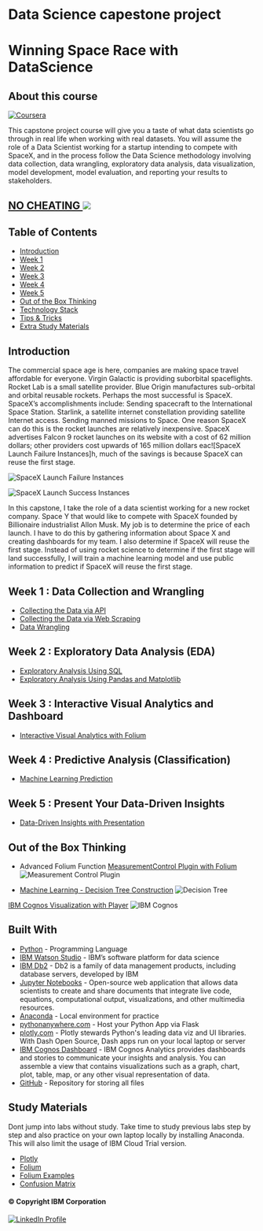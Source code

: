 # Data Science capestone project


<h1>
    Winning Space Race with DataScience
</h1>

## About this course

<a href="https://www.coursera.org/learn/applied-data-science-capstone?specialization=ibm-data-science" rel="noopener"> ![Coursera](https://img.shields.io/badge/Coursera-%230056D2.svg?style=for-the-badge&logo=Coursera&logoColor=white) </a>

This capstone project course will give you a taste of what data scientists go through in real life when working with real datasets. You will assume the role of a Data Scientist working for a startup intending to compete with SpaceX, and in the process follow the Data Science methodology involving data collection, data wrangling, exploratory data analysis, data visualization, model development, model evaluation, and reporting your results to stakeholders.
 
 ##  <a href="https://www.coursera.support/s/article/209818863-Coursera-Honor-Code"> NO CHEATING  ![](https://img.shields.io/badge/Honor%20Code-Coursera-%230056D2.svg?style=for-the-badge&logo=Coursera&logoColor=white)</a>

## Table of Contents

- [Introduction](#introduction)
- [Week 1](#week1)
- [Week 2](#week2)
- [Week 3](#week3)
- [Week 4](#week4)
- [Week 5](#week5)
- [Out of the Box Thinking](#outofbox)
- [Technology Stack](#tech_stack)
- [Tips & Tricks](#tips_tricks)
- [Extra Study Materials](#extra_study)

## Introduction <a name = "introduction"></a>

The commercial space age is here, companies are making space travel affordable for everyone. Virgin Galactic is providing suborbital spaceflights. Rocket Lab is a small satellite provider. Blue Origin manufactures sub-orbital and orbital reusable rockets. Perhaps the most successful is SpaceX. SpaceX’s accomplishments include: Sending spacecraft to the International Space Station. Starlink, a satellite internet constellation providing satellite Internet access. Sending manned missions to Space. One reason SpaceX can do this is the rocket launches are relatively inexpensive. SpaceX advertises Falcon 9 rocket launches on its website with a cost of 62 million dollars; other providers cost upwards of 165 million dollars eac![SpaceX Launch Failure Instances]h, much of the savings is because SpaceX can reuse the first stage.

![SpaceX Launch Failure Instances](https://github.com/ac2dc/SpaceX_DataScience_Project/blob/master/images/fail.gif)

![SpaceX Launch Success Instances](https://github.com/ac2dc/SpaceX_DataScience_Project/blob/master/images/success.gif)

In this capstone, I take the role of a data scientist working for a new rocket company. Space Y that would like to compete with SpaceX founded by Billionaire industrialist Allon Musk. My job is to determine the price of each launch. I have to do this by gathering information about Space X and creating dashboards for my team. I also determine if SpaceX will reuse the first stage. Instead of using rocket science to determine if the first stage will land successfully, I will train a machine learning model and use public information to predict if SpaceX will reuse the first stage.

##   Week 1 : Data Collection and Wrangling<a name = "week1"></a>

- [Collecting the Data via API](https://github.com/ac2dc/SpaceX_DataScience_Project/blob/master/Week%201:%20(A)Collecting%20the%20Data-%20Collection%20API%20Lab.ipynb)
- [Collecting the Data via Web Scraping](https://github.com/ac2dc/SpaceX_DataScience_Project/blob/master/Week%201:%20(C)%20Data%20Collection%20with%20Web%20Scraping%20lab.ipynb)
- [Data Wrangling](https://github.com/ac2dc/SpaceX_DataScience_Project/blob/master/Week%201:%20(B)%20Data%20Wrangling%20-%20EDA%20lab.ipynb)

##  Week 2 : Exploratory Data Analysis (EDA)<a name = "week2">

- [Exploratory Analysis Using SQL](https://github.com/ac2dc/SpaceX_DataScience_Project/blob/master/Week%202:%20(A)%20Exploratory%20Data%20Analysis%20Using%20SQL.ipynb)
- [Exploratory Analysis Using Pandas and Matplotlib](https://github.com/ac2dc/SpaceX_DataScience_Project/blob/master/Week%202:%20(B)%20EDA%20with%20Visualization%20lab.ipynb)
##  Week 3 : Interactive Visual Analytics and Dashboard<a name = "week3"></a>

- [Interactive Visual Analytics with Folium](https://github.com/ac2dc/SpaceX_DataScience_Project/blob/master/Week%203:(A)Interactive%20Visual%20Analytics%20with%20Folium.ipynb)

##  Week 4 : Predictive Analysis (Classification)<a name = "week4"></a>

- [Machine Learning Prediction](https://github.com/ac2dc/SpaceX_DataScience_Project/blob/master/Week%204:%20(A)%20Machine%20Learning%20Prediction%20Lab.ipynb)

##  Week 5 : Present Your Data-Driven Insights <a name = "week5"></a>

- [Data-Driven Insights with Presentation](https://github.com/ac2dc/SpaceX_DataScience_Project/blob/master/Final_presentation/ds-capstone-template-coursera.pdf)

## Out of the Box Thinking <a name = "outofbox"></a>

- Advanced Folium Function [MeasurementControl Plugin with Folium](https://github.com/ac2dc/SpaceX_DataScience_Project/blob/master/Extra/Extra%20-%20Folium%20MeasureControl%20Plugin.ipynb)
![Measurement Control Plugin](https://github.com/ac2dc/SpaceX_DataScience_Project/blob/master/images/measurementcontrol.png)

- [Machine Learning - Decision Tree Construction](https://github.com/ac2dc/SpaceX_DataScience_Project/blob/master/Extra/Extra%20-%20Basic%20Decision%20Tree%20Construction.ipynb)
![Decision Tree](https://github.com/ac2dc/SpaceX_DataScience_Project/blob/master/images/decision-tree.png)

[IBM Cognos Visualization with Player](https://eu-de.dataplatform.cloud.ibm.com/dashboards/e25fbdbc-29a0-47f5-b388-1a70671ac11e/view/653fe63717ad30d71ed0f2e407cc7a037a667059b4bbd25681867b490d312597a86811c7c87e1a0bd2100265f7e4155a9b)
![IBM Cognos](https://github.com/ac2dc/SpaceX_DataScience_Project/blob/master/images/IBM-Cognos.png)



## Built With <a name = "tech_stack"></a>

- [Python](https://www.python.org/) - Programming Language
- [IBM Watson Studio](https://www.ibm.com/in-en/cloud/watson-studio) - IBM’s software platform for data science
- [IBM Db2](https://www.ibm.com/in-en/analytics/db2) - Db2 is a family of data management products, including database servers, developed by IBM
- [Jupyter Notebooks](https://jupyter.org/) - Open-source web application that allows data scientists to create and share documents that integrate live code, equations, computational output, visualizations, and other multimedia resources.
- [Anaconda](https://www.anaconda.com/) - Local environment for practice
- [pythonanywhere.com](https://www.pythonanywhere.com/) - Host your Python App via Flask
- [plotly.com](https://plotly.com/) - Plotly stewards Python's leading data viz and UI libraries. With Dash Open Source, Dash apps run on your local laptop or server
- [IBM Cognos Dashboard](https://www.ibm.com/docs/en/cognos-analytics/11.1.0?topic=stories-get-started-dashboards) - IBM Cognos Analytics provides dashboards and stories to communicate your insights and analysis. You can assemble a view that contains visualizations such as a graph, chart, plot, table, map, or any other visual representation of data.
- [GitHub](https://github.com/) - Repository for storing all files


## Study Materials <a name = "extra_study"></a>

Dont jump into labs without study. Take time to study previous labs step by step and also practice on your own laptop locally by installing Anaconda. This will also limit the usage of IBM Cloud Trial version. 

- [Plotly](https://dash.plotly.com/layout)
- [Folium](https://python-visualization.github.io/folium/plugins.html)
- [Folium Examples](https://nbviewer.jupyter.org/github/python-visualization/folium/tree/master/examples/)
- [Confusion Matrix](https://www.dataschool.io/simple-guide-to-confusion-matrix-terminology/)

#### © Copyright IBM Corporation

<a href="https://www.linkedin.com/in/bhaskar-das-4544a6a3/"> ![LinkedIn Profile](https://img.shields.io/badge/LinkedIn-0077B5?style=for-the-badge&logo=linkedin&logoColor=white) </a>

